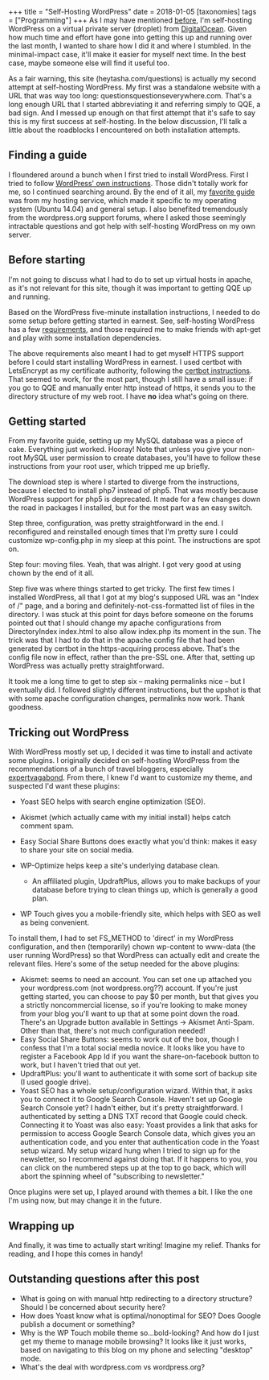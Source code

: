 +++
title = "Self-Hosting WordPress"
date = 2018-01-05
[taxonomies]
tags = ["Programming"]
+++
As I may have mentioned [before](https://heytasha.com/questions/2018/01/hello-world/), I'm self-hosting WordPress on a virtual private server (droplet) from [DigitalOcean](https://www.digitalocean.com/products/compute/). Given how much time and effort have gone into getting this up and running over the last month, I wanted to share how I did it and where I stumbled. In the minimal-impact case, it'll make it easier for myself next time. In the best case, maybe someone else will find it useful too.

<!-- more -->

As a fair warning, this site (heytasha.com/questions) is actually my second attempt at self-hosting WordPress. My first was a standalone website with a URL that was way too long: questionsquestionseverywhere.com. That's a long enough URL that I started abbreviating it and referring simply to QQE, a bad sign. And I messed up enough on that first attempt that it's safe to say this is my first success at self-hosting. In the below discussion, I'll talk a little about the roadblocks I encountered on both installation attempts.

## Finding a guide

I floundered around a bunch when I first tried to install WordPress. First I tried to follow [WordPress' own instructions](https://codex.wordpress.org/Installing_WordPress). Those didn't totally work for me, so I continued searching around. By the end of it all, my [favorite guide](https://www.digitalocean.com/community/tutorials/how-to-install-wordpress-on-ubuntu-14-04) was from my hosting service, which made it specific to my operating system (Ubuntu 14.04) and general setup. I also benefited tremendously from the wordpress.org support forums, where I asked those seemingly intractable questions and got help with self-hosting WordPress on my own server.

## Before starting

I'm not going to discuss what I had to do to set up virtual hosts in apache, as it's not relevant for this site, though it was important to getting QQE up and running.

Based on the WordPress five-minute installation instructions, I needed to do some setup before getting started in earnest. See, self-hosting WordPress has a few [requirements](https://wordpress.org/about/requirements/), and those required me to make friends with apt-get and play with some installation dependencies.

The above requirements also meant I had to get myself HTTPS support before I could start installing WordPress in earnest. I used certbot with LetsEncrypt as my certificate authority, following the [certbot instructions](https://certbot.eff.org/#ubuntutrusty-apache). That seemed to work, for the most part, though I still have a small issue: if you go to QQE and manually enter http instead of https, it sends you to the directory structure of my web root. I have **no** idea what's going on there.

## Getting started

From my favorite guide, setting up my MySQL database was a piece of cake. Everything just worked. Hooray! Note that unless you give your non-root MySQL user permission to create databases, you'll have to follow these instructions from your root user, which tripped me up briefly.

The download step is where I started to diverge from the instructions, because I elected to install php7 instead of php5. That was mostly because WordPress support for php5 is deprecated. It made for a few changes down the road in packages I installed, but for the most part was an easy switch.

Step three, configuration, was pretty straightforward in the end. I reconfigured and reinstalled enough times that I'm pretty sure I could customize wp-config.php in my sleep at this point. The instructions are spot on.

Step four: moving files. Yeah, that was alright. I got very good at using chown by the end of it all.

Step five was where things started to get tricky. The first few times I installed WordPress, all that I got at my blog's supposed URL was an "Index of /" page, and a boring and definitely-not-css-formatted list of files in the directory. I was stuck at this point for days before someone on the forums pointed out that I should change my apache configurations from DirectoryIndex index.html to also allow index.php its moment in the sun. The trick was that I had to do that in the apache config file that had been generated by certbot in the https-acquiring process above. That's the config file now in effect, rather than the pre-SSL one. After that, setting up WordPress was actually pretty straightforward.

It took me a long time to get to step six – making permalinks nice – but I eventually did. I followed slightly different instructions, but the upshot is that with some apache configuration changes, permalinks now work. Thank goodness.

## Tricking out WordPress

With WordPress mostly set up, I decided it was time to install and activate some plugins. I originally decided on self-hosting WordPress from the recommendations of a bunch of travel bloggers, especially [expertvagabond](https://expertvagabond.com/how-to-start-travel-blog/). From there, I knew I'd want to customize my theme, and suspected I'd want these plugins:

- Yoast SEO helps with search engine optimization (SEO).

- Akismet (which actually came with my initial install) helps catch comment spam.

- Easy Social Share Buttons does exactly what you'd think: makes it easy to share your site on social media.

- WP-Optimize helps keep a site's underlying database clean.

  - An affiliated plugin, UpdraftPlus, allows you to make backups of your database before trying to clean things up, which is generally a good plan.

- WP Touch gives you a mobile-friendly site, which helps with SEO as well as being convenient.

To install them, I had to set FS_METHOD to 'direct' in my WordPress configuration, and then (temporarily) chown wp-content to www-data (the user running WordPress) so that WordPress can actually edit and create the relevant files. Here's some of the setup needed for the above plugins:

- Akismet: seems to need an account. You can set one up attached you your wordpress.com (not wordpress.org??) account. If you're just getting started, you can choose to pay \$0 per month, but that gives you a strictly noncommercial license, so if you're looking to make money from your blog you'll want to up that at some point down the road. There's an Upgrade button available in Settings -> Akismet Anti-Spam. Other than that, there's not much configuration needed!
- Easy Social Share Buttons: seems to work out of the box, though I confess that I'm a total social media novice. It looks like you have to register a Facebook App Id if you want the share-on-facebook button to work, but I haven't tried that out yet.
- UpdraftPlus: you'll want to authenticate it with some sort of backup site (I used google drive).
- Yoast SEO has a whole setup/configuration wizard. Within that, it asks you to connect it to Google Search Console. Haven't set up Google Search Console yet? I hadn't either, but it's pretty straightforward. I authenticated by setting a DNS TXT record that Google could check. Connecting it to Yoast was also easy: Yoast provides a link that asks for permission to access Google Search Console data, which gives you an authentication code, and you enter that authentication code in the Yoast setup wizard. My setup wizard hung when I tried to sign up for the newsletter, so I recommend against doing that. If it happens to you, you can click on the numbered steps up at the top to go back, which will abort the spinning wheel of "subscribing to newsletter."

Once plugins were set up, I played around with themes a bit. I like the one I'm using now, but may change it in the future.

## Wrapping up

And finally, it was time to actually start writing! Imagine my relief. Thanks for reading, and I hope this comes in handy!

## Outstanding questions after this post

- What is going on with manual http redirecting to a directory structure? Should I be concerned about security here?
- How does Yoast know what is optimal/nonoptimal for SEO? Does Google publish a document or something?
- Why is the WP Touch mobile theme so...bold-looking? And how do I just get my theme to manage mobile browsing? It looks like it just works, based on navigating to this blog on my phone and selecting "desktop" mode.
- What's the deal with wordpress.com vs wordpress.org?
